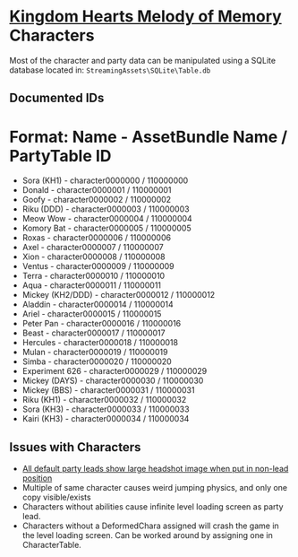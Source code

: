 # [Kingdom Hearts Melody of Memory](index.md) Characters

Most of the character and party data can be manipulated using a SQLite database located in: `StreamingAssets\SQLite\Table.db`

## Documented IDs

# Format: Name - AssetBundle Name / PartyTable ID 
* Sora (KH1) - character0000000 / 110000000 
* Donald - character0000001 / 110000001
* Goofy - character0000002 / 110000002
* Riku (DDD) - character0000003 / 110000003
* Meow Wow - character0000004 / 110000004
* Komory Bat - character0000005 /  110000005
* Roxas - character0000006 / 110000006
* Axel - character0000007 / 110000007
* Xion - character0000008 / 110000008
* Ventus - character0000009 / 110000009
* Terra - character0000010 / 110000010
* Aqua - character0000011 / 110000011
* Mickey (KH2/DDD) - character0000012 / 110000012
* Aladdin - character0000014 / 110000014
* Ariel - character0000015 / 110000015
* Peter Pan - character0000016 /  110000016
* Beast - character0000017 / 110000017
* Hercules - character0000018 / 110000018
* Mulan - character0000019 / 110000019
* Simba - character0000020 / 110000020
* Experiment 626 - character0000029 / 110000029
* Mickey (DAYS) - character0000030 / 110000030
* Mickey (BBS) - character0000031 / 110000031
* Riku (KH1) - character0000032 / 110000032
* Sora (KH3) - character0000033 / 110000033
* Kairi (KH3) - character0000034 / 110000034

## Issues with Characters

* [All default party leads show large headshot image when put in non-lead position](https://i.imgur.com/z7n5PUx.jpg)
* Multiple of same character causes weird jumping physics, and only one copy visible/exists
* Characters without abilities cause infinite level loading screen as party lead.
* Characters without a DeformedChara assigned will crash the game in the level loading screen. Can be worked around by assigning one in CharacterTable.